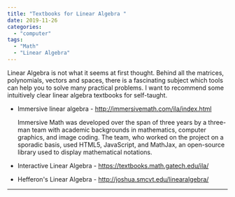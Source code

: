 ```yaml
---
title: "Textbooks for Linear Algebra "
date: 2019-11-26
categories:
  - "computer"
tags:
  - "Math"
  - "Linear Algebra"
---
```


Linear Algebra is not what it seems at first thought. Behind all the matrices, polynomials, vectors and spaces, there is a fascinating subject which tools can help you to solve many practical problems. I want to recommend some intuitively clear linear algebra textbooks for self-taught.

<!--more-->

- Immersive linear algebra - http://immersivemath.com/ila/index.html  

   Immersive Math was developed over the span of three years by a three-man team with academic backgrounds in mathematics, computer graphics, and image coding.  The team, who worked on the project on a sporadic basis, used HTML5, JavaScript, and MathJax, an open-source library used to display mathematical notations. 

- Interactive Linear Algebra - https://textbooks.math.gatech.edu/ila/

- Hefferon's Linear Algebra - http://joshua.smcvt.edu/linearalgebra/

---







